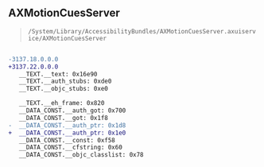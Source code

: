 ## AXMotionCuesServer

> `/System/Library/AccessibilityBundles/AXMotionCuesServer.axuiservice/AXMotionCuesServer`

```diff

-3137.18.0.0.0
+3137.22.0.0.0
   __TEXT.__text: 0x16e90
   __TEXT.__auth_stubs: 0xde0
   __TEXT.__objc_stubs: 0xe0

   __TEXT.__eh_frame: 0x820
   __DATA_CONST.__auth_got: 0x700
   __DATA_CONST.__got: 0x1f8
-  __DATA_CONST.__auth_ptr: 0x1d8
+  __DATA_CONST.__auth_ptr: 0x1e0
   __DATA_CONST.__const: 0xf58
   __DATA_CONST.__cfstring: 0x60
   __DATA_CONST.__objc_classlist: 0x78

```

